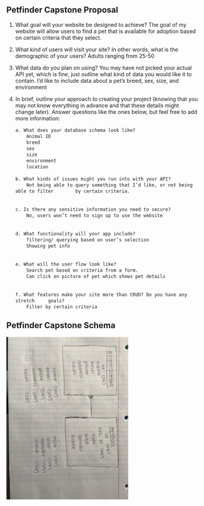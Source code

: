 ## Petfinder Capstone Proposal

1.  What goal will your website be designed to achieve?
    The goal of my website will allow users to find a pet that is available for adoption based on certain criteria that they select.

2.  What kind of users will visit your site? In other words, what is the demographic of your users?
    Adults ranging from 25-50

3.  What data do you plan on using? You may have not picked your actual API yet, which is fine, just outline what kind of data you would like it to contain.
    I’d like to include data about a pet’s breed, sex, size, and environment

4.  In brief, outline your approach to creating your project (knowing that you may not know everything in advance and that these details might change later).
    Answer questions like the ones below, but feel free to add more information:

        a. What does your database schema look like?
        	Animal ID
        	breed
        	sex
        	size
        	environment
        	location

        b. What kinds of issues might you run into with your API?
        	Not being able to query something that I’d like, or not being able to filter 		by certain criteria.


        c. Is there any sensitive information you need to secure?
        	No, users won’t need to sign up to use the website


        d. What functionality will your app include?
        	filtering/ querying based on user’s selection
        	Showing pet info


        e. What will the user flow look like?
        	Search pet based on criteria from a form.
        	Can click on picture of pet which shows pet details


        f. What features make your site more than CRUD? Do you have any stretch 	goals?
        	Filter by certain criteria

## Petfinder Capstone Schema

![](Images/petfinder-schema.jpg)

